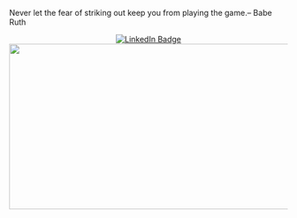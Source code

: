 <div>
  <p>
    Never let the fear of striking out keep you from playing the game.– Babe Ruth
  </p>
  <div id="header" align="center">
    <div id="badges">
      <a href="https://www.linkedin.com/in/huytd11" target="_blank">
        <img
          src="https://img.shields.io/badge/LinkedIn-blue?style=for-the-badge&logo=linkedin&logoColor=white"
          alt="LinkedIn Badge"
        />
      </a>
    </div>
  </div>
  <div align="center">
    <img
      src="https://media.giphy.com/media/dWesBcTLavkZuG35MI/giphy.gif"
      width="600"
      height="300"
    />
  </div>
</div>
